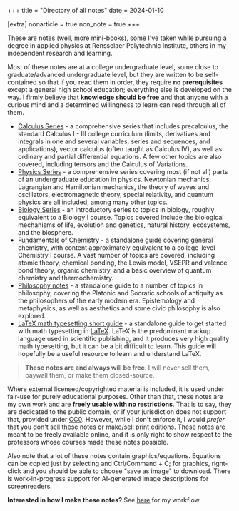 +++
title = "Directory of all notes"
date = 2024-01-10

[extra]
nonarticle = true
non_note = true
+++

These are notes (well, more mini-books), some I've taken while pursuing a degree in applied physics at Rensselaer Polytechnic Institute, others in my independent research and learning.

<!-- more -->

Most of these notes are at a college undergraduate level, some close to graduate/advanced undergraduate level, but they are written to be self-contained so that if you read them in order, they require **no prerequisites** except a general high school education; everything else is developed on the way. I firmly believe that **knowledge should be free** and that anyone with a curious mind and a determined willingness to learn can read through all of them.

- [Calculus Series](@/calculus-series.md) - a comprehensive series that includes precalculus, the standard Calculus I - III college curriculum (limits, derivatives and integrals in one and several variables, series and sequences, and applications), vector calculus (often taught as Calculus IV), as well as ordinary and partial differential equations. A few other topics are also covered, including tensors and the Calculus of Variations.
- [Physics Series](@/physics-series.md) - a comprehensive series covering most (if not all) parts of an undergraduate education in physics. Newtonian mechanics, Lagrangian and Hamiltonian mechanics, the theory of waves and oscillators, electromagnetic theory, special relativity, and quantum physics are all included, among many other topics.
- [Biology Series](@/intro-bio-series.md) - an introductory series to topics in biology, roughly equivalent to a Biology I course. Topics covered include the biological mechanisms of life, evolution and genetics, natural history, ecosystems, and the biosphere.
- [Fundamentals of Chemistry](@/general-chem/index.md) - a standalone guide covering general chemistry, with content approximately equivalent to a college-level Chemistry I course. A vast number of topics are covered, including atomic theory, chemical bonding, the Lewis model, VSEPR and valence bond theory, organic chemistry, and a basic overview of quantum chemistry and thermochemistry. 
- [Philosophy notes](@/philosophy.md) - a standalone guide to a number of topics in philosophy, covering the Platonic and Socratic schools of antiquity as the philosophers of the early modern era. Epistemology and metaphysics, as well as aesthetics and some civic philosophy is also explored.
- [LaTeX math typesetting short guide](@/latex-math-tutorial.md) - a standalone guide to get started with math typesetting in [LaTeX](https://www.latex-project.org/). LaTeX is the predominant markup language used in scientific publishing, and it produces very high quality math typesetting, but it can be a bit difficult to learn. This guide will hopefully be a useful resource to learn and understand LaTeX.
<!-- 
I've removed CS series because it's too incomplete and fragmentary
to really be put on the same page with my other notes/guides
- [Computer Science Series](@/cs-series.md)
-->

> **These notes are and always will be free**. I will never sell them, paywall them, or make them closed-source.

Where external licensed/copyrighted material is included, it is used under fair-use for purely educational purposes. Other than that, these notes are my own work and are **freely usable with no restrictions**. That is to say, they are dedicated to the public domain, or if your jurisdiction does not support that, provided under [CC0](https://creativecommons.org/public-domain/cc0/). However, while I don't enforce it, I would _prefer_ that you don't sell these notes or make/sell print editions. These notes are meant to be freely available online, and it is only right to show respect to the professors whose courses made these notes possible.

Also note that a lot of these notes contain graphics/equations. Equations can be copied just by selecting and Ctrl/Command + C; for graphics, right-click and you should be able to choose "save as image" to download. There is work-in-progress support for AI-generated image descriptions for screenreaders.

**Interested in how I make these notes?** See [here](@/notes-process.md) for my workflow.
